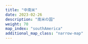 ```yaml
---
title: "中南米"
date: 2023-02-26
description: "南米の国"
weight: 70
map_index: "southAmerica"
additional_map_class: "narrow-map"
---
```

